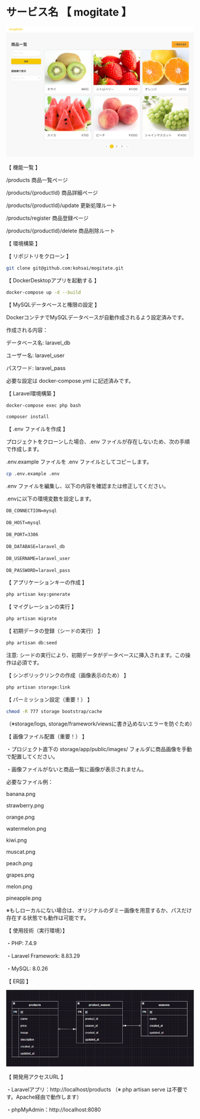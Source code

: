 # サービス名 【 mogitate 】

![mogitate画面](readme-products.png)


【 機能一覧 】


/products                       商品一覧ページ

/products/{productId}	        商品詳細ページ

/products/{productId}/update    更新処理ルート

/products/register	            商品登録ページ

/products/{productId}/delete	商品削除ルート



【 環境構築 】



【 リポジトリをクローン 】

```bash
git clone git@github.com:kohsai/mogitate.git
```


【 DockerDesktopアプリを起動する 】

```bash
docker-compose up -d --build
```


【 MySQLデータベースと権限の設定 】


DockerコンテナでMySQLデータベースが自動作成されるよう設定済みです。

作成される内容：

データベース名: laravel_db

ユーザー名: laravel_user

パスワード: laravel_pass

必要な設定は docker-compose.yml に記述済みです。



【 Laravel環境構築 】

```bash
docker-compose exec php bash
```

```bash
composer install
```

【 .env ファイルを作成 】


プロジェクトをクローンした場合、.env ファイルが存在しないため、次の手順で作成します。

.env.example ファイルを .env ファイルとしてコピーします。

```bash
cp .env.example .env
```

.env ファイルを編集し、以下の内容を確認または修正してください。


.envに以下の環境変数を設定します。

```env
DB_CONNECTION=mysql

DB_HOST=mysql

DB_PORT=3306

DB_DATABASE=laravel_db

DB_USERNAME=laravel_user

DB_PASSWORD=laravel_pass
```


【 アプリケーションキーの作成 】

```bash
php artisan key:generate
```


【 マイグレーションの実行 】

```bash
php artisan migrate
```


【 初期データの登録（シードの実行） 】

```bash
php artisan db:seed
```


注意:
シードの実行により、初期データがデータベースに挿入されます。この操作は必須です。


【 シンボリックリンクの作成（画像表示のため） 】

```bash
php artisan storage:link
```


【 パーミッション設定（重要！） 】

```bash
chmod -R 777 storage bootstrap/cache
```
（※storage/logs, storage/framework/viewsに書き込めないエラーを防ぐため）


【 画像ファイル配置（重要！） 】

・プロジェクト直下の storage/app/public/images/ フォルダに商品画像を手動で配置してください。

・画像ファイルがないと商品一覧に画像が表示されません。

必要なファイル例：

banana.png

strawberry.png

orange.png

watermelon.png

kiwi.png

muscat.png

peach.png

grapes.png

melon.png

pineapple.png

※もしローカルにない場合は、オリジナルのダミー画像を用意するか、パスだけ存在する状態でも動作は可能です。



【 使用技術（実行環境）】


・PHP: 7.4.9

・Laravel Framework: 8.83.29

・MySQL: 8.0.26


【 ER図 】


![ER図](readme-er.png)


【 開発用アクセスURL 】


・Laravelアプリ：http://localhost/products
（※ php artisan serve は不要です。Apache経由で動作します）

・phpMyAdmin：http://localhost:8080
